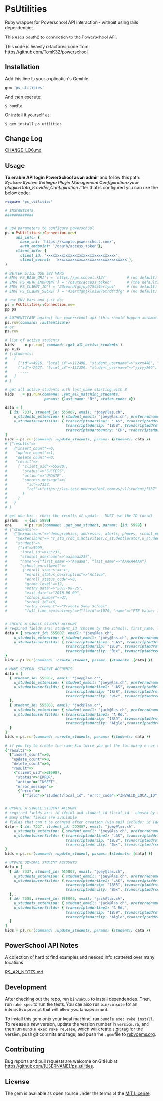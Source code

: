 # PsUtilities

Ruby wrapper for Powerschool API interaction - without using rails dependencies.

This uses oauth2 to connection to the Powerschool API.

This code is heavily refactored code from: https://github.com/TomK32/powerschool

## Installation

Add this line to your application's Gemfile:

```ruby
gem 'ps_utilities'
```

And then execute:

    $ bundle

Or install it yourself as:

    $ gem install ps_utilities

## Change Log

[CHANGE_LOG.md](CHANGE_LOG.md)

## Usage

**To enable API login PowerSchool as an admin** and follow this path: *System>System Settings>Plugin Management Configuration>your plugin>Data_Provider_Configuration* after that is configured you can use the below code:

```ruby
require 'ps_utilities'

# INSTANTIATE
#############


# use parameters to configure powerschool
ps = PsUtilities::Connection.new(
     api_info: {
       base_uri: 'https://sample.powerschool.com/',
       auth_endpoint: '/oauth/access_token'},
     client_info: {
       client_id: 'xxxxxxxxxxxxxxxxxxxxxxxxxxxxxxxx',
       client_secret:  'xxxxxxxxxxxxxxxxxxxxxxxxxxxxxxxx'},
)

# BETTER STILL USE ENV VARS
# ENV['PS_BASE_URI'] = 'https://ps.school.k12/'         # (no default)
# ENV['PS_AUTH_ENDPOINT'] = '/oauth/access_token'       # (the default)
# ENV['PS_CLIENT_ID'] = '23qewrdfghjuy675434ertyui'     # (no default)
# ENV['PS_CLIENT_SECRET'] = '43ertfghjkloi9876trdfrdfg' # (no default)

# use ENV Vars and just do:
ps = PsUtilities::Connection.new
pp ps

# AUTHENTICATE against the powerschool api (this should happen automatically, but still good to do initially to avoid delays, etc)
ps.run(command: :authenticate)
# or
ps.run

# list of active students
kids     = ps.run( command: :get_all_active_students )
pp kids
# {:students:
#   [
#     {"id"=>4916, "local_id"=>112406, "student_username"=>"xxxx406", "name"=>{"first_name"=>"Xxxxxx", "last_name"=>"xxxxx"}},
#     {"id"=>5037, "local_id"=>112380, "student_username"=>"yyyyy380", "name"=>{"first_name"=>"Yyyyyy", "last_name"=>"YYYYY"}},
#     .....
#   ]
# }

# get all active students with last_name starting with B
kids    = ps.run(command: :get_all_matching_students,
                  params: {last_name: "B*", status_code: 0})

data = [
  { id: 7337, student_id: 555807, email: "joey@las.ch",
    u_students_extension: { student_email: "joey@las.ch", preferredname: "Joey"},
    u_studentsuserfields: { transcriptaddrline1: "LAS", transcriptaddrcity: "Bex",
                            transcriptaddrzip: "1858", transcriptaddrstate: "VD",
                            transcriptaddrcountry: "CH", transcriptaddrline2: "CP 108"} }
]
kids = ps.run(command: :update_students, params: {students: data })
# {"results"=>
#   {"insert_count"=>0,
#    "update_count"=>1,
#    "delete_count"=>0,
#    "result"=>
#     { "client_uid"=>555807,
#       "status"=>"SUCCESS",
#       "action"=>"UPDATE",
#       "success_message"=>{
#         "id"=>7337,
#         "ref"=>"https://las-test.powerschool.com/ws/v1/student/7337"
#       }
#     }
#   }
# }

# get one kid - check the results of update - MUST use the ID (dcid)
params   = {id: 5999}
one      = ps.run(command: :get_one_student, params: {id: 5999} )
# {"students"=>
#   {"@expansions"=>"demographics, addresses, alerts, phones, school_enrollment, ethnicity_race, contact, contact_info, initial_enrollment, schedule_setup, fees, lunch",
#    "@extensions"=> "s_stu_crdc_x,activities,c_studentlocator,u_students_extension,u_studentsuserfields,s_stu_ncea_x,s_stu_edfi_x,studentcorefields",
#    "student"=>
#     {"id"=>5999,
#      "local_id"=>103237,
#      "student_username"=>"aaaaaaa237",
#      "name"=>{"first_name"=>"Aaaaaa", "last_name"=>"AAAAAAAAA"},
#      "school_enrollment"=>
#       {"enroll_status"=>"A",
#        "enroll_status_description"=>"Active",
#        "enroll_status_code"=>0,
#        "grade_level"=>12,
#        "entry_date"=>"2017-08-25",
#        "exit_date"=>"2018-06-09",
#        "school_number"=>33,
#        "school_id"=>6,
#        "entry_comment"=>"Promote Same School",
#        "full_time_equivalency"=>{"fteid"=>1070, "name"=>"FTE Value: 1"}}}}}


# CREATE A SINGLE STUDENT ACCOUNT
# required fields are: student_id (chosen by the school), first_name, last_name, entry_date, exit_date, school_number, grade_level - many other fields are optional and available
data = { student_id: 555807, email: "joey@las.ch",
    u_students_extension: { student_email: "joey@las.ch", preferredname: "Joey"},
    u_studentsuserfields: { transcriptaddrline1: "LAS", transcriptaddrline2: "CP 108",
                            transcriptaddrzip: "1858", transcriptaddrstate: "VD",
                            transcriptaddrcity: "Bex", transcriptaddrcountry: "CH"}
}
kids = ps.run(command: :create_student, params: {students: [data] })

# MAKE SEVERAL STUDENT ACCOUNTS
data = [
  { student_id: 555807, email: "joey@las.ch",
    u_students_extension: { student_email: "joey@las.ch", preferredname: "Joey"},
    u_studentsuserfields: { transcriptaddrline1: "LAS", transcriptaddrline2: "CP 108",
                            transcriptaddrzip: "1858", transcriptaddrstate: "VD",
                            transcriptaddrcity: "Bex", transcriptaddrcountry: "CH"}
  },
  { student_id: 555808, email: "jack@las.ch",
    u_students_extension: { student_email: "jack@las.ch", preferredname: "jack"},
    u_studentsuserfields: { transcriptaddrline1: "A Rd.",
                            transcriptaddrzip: "1859", transcriptaddrstate: "VD",
                            transcriptaddrcity: "Aigle",transcriptaddrcountry: "DE"}
  }
]
kids = ps.run(command: :create_students, params: {students: data })

# if you try to create the same kid twice you get the following error result:
{"results"=>
  {"insert_count"=>0,
   "update_count"=>0,
   "delete_count"=>0,
   "result"=>
    {"client_uid"=>210987,
     "status"=>"ERROR",
     "action"=>"INSERT",
     "error_message"=>
      {"error"=>
        {"field"=>"student/local_id", "error_code"=>"INVALID_LOCAL_ID", "error_description"=>"Local ID already exists in the database and can not be used in an insert."}}}}}


# UPDATE A SINGLE STUDENT ACCOUNT
# required fields are: id (dcid) and student_id (local_id - chosen by the school)
# many other fields are available
# fields that can't be changed after creation (via api) include: id (dcid is set by the PS system) entry_date, exit_date, school_number, grade_level
data = { id: 7337, student_id: 555807, email: "joey@las.ch",
    u_students_extension: { student_email: "joey@las.ch", preferredname: "Joey"},
    u_studentsuserfields: { transcriptaddrline1: "LAS", transcriptaddrline2: "CP 108",
                            transcriptaddrzip: "1858", transcriptaddrstate: "VD",
                            transcriptaddrcity: "Bex", transcriptaddrcountry: "CH"}
}
kids = ps.run(command: :update_student, params: {students: [data] })

# UPDATE SEVERAL STUDENT ACCOUNTS
data = [
  { id: 7337, student_id: 555807, email: "joey@las.ch",
    u_students_extension: { student_email: "joey@las.ch", preferredname: "Joey"},
    u_studentsuserfields: { transcriptaddrline1: "LAS", transcriptaddrline2: "CP 108",
                            transcriptaddrzip: "1858", transcriptaddrstate: "VD",
                            transcriptaddrcity: "Bex", transcriptaddrcountry: "CH"}
  },,
  { id: 7338, student_id: 555808, email: "jack@las.ch",
    u_students_extension: { student_email: "jack@las.ch", preferredname: "jack"},
    u_studentsuserfields: { transcriptaddrline1: "A Rd.",
                            transcriptaddrzip: "1859", transcriptaddrstate: "VD",
                            transcriptaddrcity: "Aigle",transcriptaddrcountry: "DE"}
  }
]
kids = ps.run(command: :update_students, params: {students: data })

```

## PowerSchool API Notes

A collection of hard to find examples and needed info scattered over many locations

[PS_API_NOTES.md](PS_API_NOTES.md)


## Development

After checking out the repo, run `bin/setup` to install dependencies. Then, run `rake spec` to run the tests. You can also run `bin/console` for an interactive prompt that will allow you to experiment.

To install this gem onto your local machine, run `bundle exec rake install`. To release a new version, update the version number in `version.rb`, and then run `bundle exec rake release`, which will create a git tag for the version, push git commits and tags, and push the `.gem` file to [rubygems.org](https://rubygems.org).

## Contributing

Bug reports and pull requests are welcome on GitHub at https://github.com/[USERNAME]/ps_utilities.

## License

The gem is available as open source under the terms of the [MIT License](https://opensource.org/licenses/MIT).
